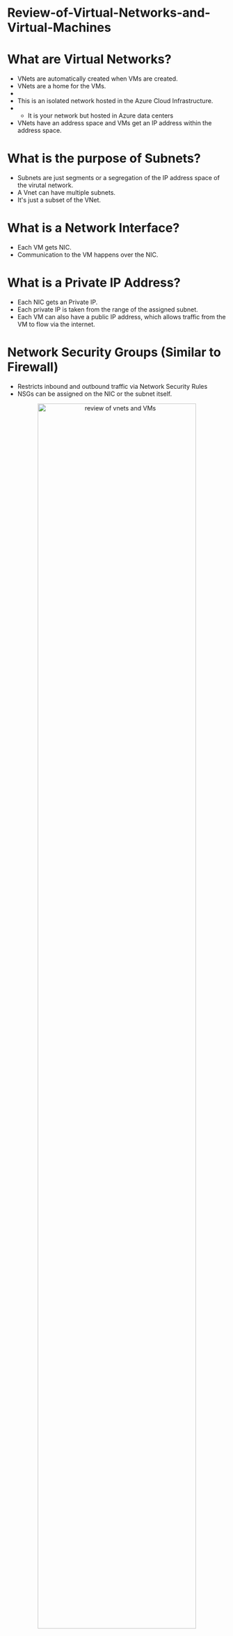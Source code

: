 # Review-of-Virtual-Networks-and-Virtual-Machines


# What are Virtual Networks?
- VNets are automatically created when VMs are created.
- VNets are a home for the VMs.
- 
- This is an isolated network hosted in the Azure Cloud Infrastructure. 
- - It is your network but hosted in Azure data centers
- VNets have an address space and VMs get an IP address within the address space.


# What is the purpose of Subnets?
- Subnets are just segments or a segregation of the IP address space of the virutal network.
- A Vnet can have multiple subnets.
- It's just a subset of the VNet. 

# What is a Network Interface?
- Each VM gets NIC.
- Communication to the VM happens over the NIC.

# What is a Private IP Address?
- Each NIC gets an Private IP.
- Each private IP is taken from the range of the assigned subnet.
- Each VM can also have a public IP address, which allows traffic from the VM to flow via the internet. 

# Network Security Groups (Similar to Firewall)
- Restricts inbound and outbound traffic via Network Security Rules
- NSGs can be assigned on the NIC or the subnet itself.

<p align="center">
  
<img src="https://user-images.githubusercontent.com/104326475/168878861-2efd1f48-2751-48e2-a02f-259455832403.png" height="85%" width="85%" alt="review of vnets and VMs"/>

<p/>





